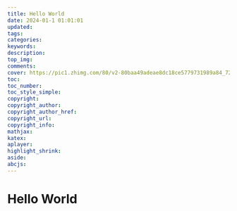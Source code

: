 ```yaml
---
title: Hello World
date: 2024-01-1 01:01:01
updated:
tags:
categories:
keywords:
description:
top_img:
comments:
cover: https://pic1.zhimg.com/80/v2-80baa49adeae8dc18ce5779731989a84_720w.png
toc:
toc_number:
toc_style_simple:
copyright:
copyright_author:
copyright_author_href:
copyright_url:
copyright_info:
mathjax:
katex:
aplayer:
highlight_shrink:
aside:
abcjs:
---
```


# Hello World

